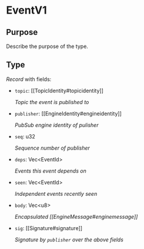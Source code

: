 # EventV1

## Purpose

<!-- --8<-- [start:purpose] -->
Describe the purpose of the type.
<!-- --8<-- [end:purpose] -->

## Type

<!-- --8<-- [start:type] -->
<div class="type">

*Record* with fields:

- `topic`: [[TopicIdentity#topicidentity]]

  *Topic the event is published to*

- `publisher`: [[EngineIdentity#engineidentity]]

  *PubSub engine identity of pulisher*

- `seq`: u32

  *Sequence number of publisher*

- `deps`: Vec\<EventId\>

  *Events this event depends on*

- `seen`: Vec\<EventId\>

  *Independent events recently seen*

- `body`: Vec\<u8\>

  *Encapsulated [[EngineMessage#enginemessage]]*

- `sig`: [[Signature#signature]]

  *Signature by `publisher` over the above fields*

</div>
<!-- --8<-- [end:type] -->
